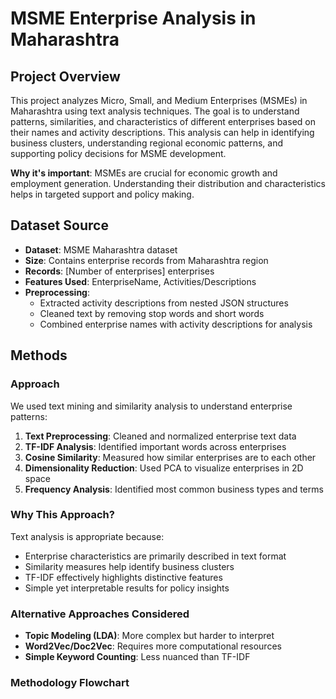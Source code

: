 # MSME Enterprise Analysis in Maharashtra

## Project Overview
This project analyzes Micro, Small, and Medium Enterprises (MSMEs) in Maharashtra using text analysis techniques. The goal is to understand patterns, similarities, and characteristics of different enterprises based on their names and activity descriptions. This analysis can help in identifying business clusters, understanding regional economic patterns, and supporting policy decisions for MSME development.

**Why it's important**: MSMEs are crucial for economic growth and employment generation. Understanding their distribution and characteristics helps in targeted support and policy making.

## Dataset Source
- **Dataset**: MSME Maharashtra dataset
- **Size**: Contains enterprise records from Maharashtra region
- **Records**: [Number of enterprises] enterprises
- **Features Used**: EnterpriseName, Activities/Descriptions
- **Preprocessing**: 
  - Extracted activity descriptions from nested JSON structures
  - Cleaned text by removing stop words and short words
  - Combined enterprise names with activity descriptions for analysis

## Methods

### Approach
We used text mining and similarity analysis to understand enterprise patterns:

1. **Text Preprocessing**: Cleaned and normalized enterprise text data
2. **TF-IDF Analysis**: Identified important words across enterprises
3. **Cosine Similarity**: Measured how similar enterprises are to each other
4. **Dimensionality Reduction**: Used PCA to visualize enterprises in 2D space
5. **Frequency Analysis**: Identified most common business types and terms

### Why This Approach?
Text analysis is appropriate because:
- Enterprise characteristics are primarily described in text format
- Similarity measures help identify business clusters
- TF-IDF effectively highlights distinctive features
- Simple yet interpretable results for policy insights

### Alternative Approaches Considered
- **Topic Modeling (LDA)**: More complex but harder to interpret
- **Word2Vec/Doc2Vec**: Requires more computational resources
- **Simple Keyword Counting**: Less nuanced than TF-IDF

### Methodology Flowchart